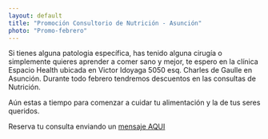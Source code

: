```yaml
---
layout: default
title: "Promoción Consultorio de Nutrición - Asunción"
photo: "Promo-febrero"
---
```


Si tienes alguna patologia específica, has tenido alguna cirugía o simplemente quieres aprender a comer sano y mejor, te espero en la clínica Espacio Health ubicada en Victor Idoyaga 5050 esq. Charles de Gaulle en Asunción. Durante todo febrero tendremos descuentos en las consultas de Nutrición.

Aún estas a tiempo para comenzar a cuidar tu alimentación y la de tus seres queridos.  

Reserva tu consulta enviando un [mensaje AQUI]([url](https://beacons.ai/elplacerdecomer/))
